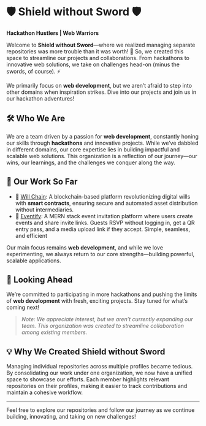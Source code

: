 # 🛡️ **Shield without Sword** 🛡️

**Hackathon Hustlers | Web Warriors**

Welcome to **Shield without Sword**—where we realized managing separate repositories was more trouble than it was worth! 🎉 So, we created this space to streamline our projects and collaborations. From hackathons to innovative web solutions, we take on challenges head-on (minus the swords, of course). ⚡

We primarily focus on **web development**, but we aren’t afraid to step into other domains when inspiration strikes. Dive into our projects and join us in our hackathon adventures!

## 🛠️ **Who We Are**

We are a team driven by a passion for **web development**, constantly honing our skills through **hackathons** and innovative projects. While we’ve dabbled in different domains, our core expertise lies in building impactful and scalable web solutions. This organization is a reflection of our journey—our wins, our learnings, and the challenges we conquer along the way.

## 📌 **Our Work So Far**  

- 🔗 [Will Chain](https://github.com/ShieldWithoutSword/Will-Chain): A blockchain-based platform revolutionizing digital wills with **smart contracts**, ensuring secure and automated asset distribution without intermediaries.
- 🚀 [Eventify](https://github.com/ShieldWithoutSword/Eventify): A MERN stack event invitation platform where users create events and share invite links. Guests RSVP without logging in, get a QR entry pass, and a media upload link if they accept. Simple, seamless, and efficient
  
Our main focus remains **web development**, and while we love experimenting, we always return to our core strengths—building powerful, scalable applications.

## 🚀 **Looking Ahead**

We’re committed to participating in more hackathons and pushing the limits of **web development** with fresh, exciting projects. Stay tuned for what’s coming next!

> *Note: We appreciate interest, but we aren’t currently expanding our team. This organization was created to streamline collaboration among existing members.*

## 💡 **Why We Created Shield without Sword**

Managing individual repositories across multiple profiles became tedious. By consolidating our work under one organization, we now have a unified space to showcase our efforts. Each member highlights relevant repositories on their profiles, making it easier to track contributions and maintain a cohesive workflow.

---

Feel free to explore our repositories and follow our journey as we continue building, innovating, and taking on new challenges!
